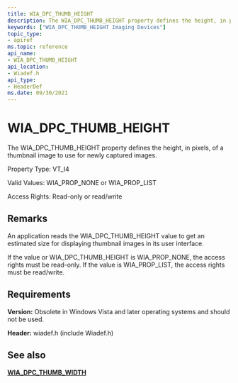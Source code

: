 ```yaml
---
title: WIA_DPC_THUMB_HEIGHT
description: The WIA_DPC_THUMB_HEIGHT property defines the height, in pixels, of a thumbnail image to use for newly captured images.
keywords: ["WIA_DPC_THUMB_HEIGHT Imaging Devices"]
topic_type:
- apiref
ms.topic: reference
api_name:
- WIA_DPC_THUMB_HEIGHT
api_location:
- Wiadef.h
api_type:
- HeaderDef
ms.date: 09/30/2021
---
```


# WIA_DPC_THUMB_HEIGHT

The WIA_DPC_THUMB_HEIGHT property defines the height, in pixels, of a thumbnail image to use for newly captured images.

Property Type: VT_I4

Valid Values: WIA_PROP_NONE or WIA_PROP_LIST

Access Rights: Read-only or read/write

## Remarks

An application reads the WIA_DPC_THUMB_HEIGHT value to get an estimated size for displaying thumbnail images in its user interface.

If the value or WIA_DPC_THUMB_HEIGHT is WIA_PROP_NONE, the access rights must be read-only. If the value is WIA_PROP_LIST, the access rights must be read/write.

## Requirements

**Version:** Obsolete in Windows Vista and later operating systems and should not be used.

**Header:** wiadef.h (include Wiadef.h)

## See also

[**WIA_DPC_THUMB_WIDTH**](wia-dpc-thumb-width.md)
